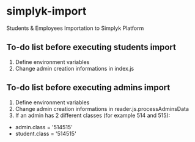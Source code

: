 # simplyk-import
Students &amp; Employees Importation to Simplyk Platform

## To-do list before executing students import
1. Define environment variables
2. Change admin creation informations in index.js

## To-do list before executing admins import
1. Define environment variables
2. Change admin creation informations in reader.js.processAdminsData
3. If an admin has 2 different classes (for example 514 and 515):
* admin.class = '514515'
* student.class = '514515'